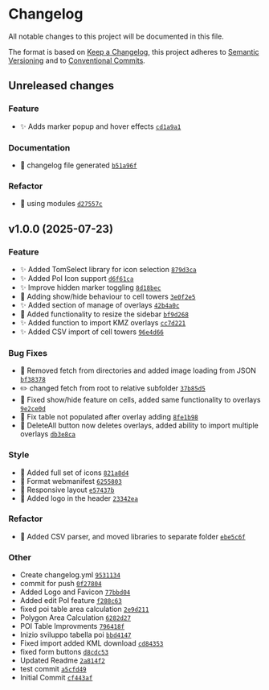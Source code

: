# Changelog

All notable changes to this project will be documented in this file.

The format is based on [Keep a Changelog](https://keepachangelog.com/en/1.0.0/), this project adheres to [Semantic Versioning](https://semver.org/spec/v2.0.0.html) and to [Conventional Commits](https://www.conventionalcommits.org/en/v1.0.0/).

## Unreleased changes

### Feature
- :sparkles: Adds marker popup and hover effects [`cd1a9a1`](https://github.com/walker93/CellMap/commit/cd1a9a1)

### Documentation
- :robot: changelog file generated [`b51a96f`](https://github.com/walker93/CellMap/commit/b51a96f)

### Refactor
- :rocket: using modules [`d27557c`](https://github.com/walker93/CellMap/commit/d27557c)

## v1.0.0 (2025-07-23)

### Feature
- :sparkles: Added TomSelect library for icon selection [`879d3ca`](https://github.com/walker93/CellMap/commit/879d3ca)
- :sparkles: Added PoI Icon support [`d6f61ca`](https://github.com/walker93/CellMap/commit/d6f61ca)
- :sparkles: Improve hidden marker toggling [`8d18bec`](https://github.com/walker93/CellMap/commit/8d18bec)
- :construction: Adding show/hide behaviour to cell towers [`3e0f2e5`](https://github.com/walker93/CellMap/commit/3e0f2e5)
- :sparkles: Added section of manage of overlays [`42b4a0c`](https://github.com/walker93/CellMap/commit/42b4a0c)
- :lipstick: Added functionality to resize the sidebar [`bf9d268`](https://github.com/walker93/CellMap/commit/bf9d268)
- :sparkles: Added function to import KMZ overlays [`cc7d221`](https://github.com/walker93/CellMap/commit/cc7d221)
- :sparkles: Added CSV import of cell towers [`96e4d66`](https://github.com/walker93/CellMap/commit/96e4d66)

### Bug Fixes
- :bug: Removed fetch from directories and added image loading from JSON [`bf38378`](https://github.com/walker93/CellMap/commit/bf38378)
- :pencil2: changed fetch from root to relative subfolder [`37b85d5`](https://github.com/walker93/CellMap/commit/37b85d5)
- :bug: Fixed show/hide feature on cells, added same functionality to overlays [`9e2ce0d`](https://github.com/walker93/CellMap/commit/9e2ce0d)
- :bug: Fix table not populated after overlay adding [`8fe1b98`](https://github.com/walker93/CellMap/commit/8fe1b98)
- :bug: DeleteAll button now deletes overlays, added ability to import multiple overlays [`db3e8ca`](https://github.com/walker93/CellMap/commit/db3e8ca)

### Style
- :lipstick: Added full set of icons [`821a8d4`](https://github.com/walker93/CellMap/commit/821a8d4)
- :art: Format webmanifest [`6255803`](https://github.com/walker93/CellMap/commit/6255803)
- :lipstick: Responsive layout [`e57437b`](https://github.com/walker93/CellMap/commit/e57437b)
- :lipstick: Added logo in the header [`23342ea`](https://github.com/walker93/CellMap/commit/23342ea)

### Refactor
- :hammer: Added CSV parser, and moved libraries to separate folder [`ebe5c6f`](https://github.com/walker93/CellMap/commit/ebe5c6f)

### Other
- Create changelog.yml [`9531134`](https://github.com/walker93/CellMap/commit/9531134)
- commit for push [`0f27804`](https://github.com/walker93/CellMap/commit/0f27804)
- Added Logo and Favicon [`77bbd04`](https://github.com/walker93/CellMap/commit/77bbd04)
- Added edit PoI feature [`f288c63`](https://github.com/walker93/CellMap/commit/f288c63)
- fixed poi table area calculation [`2e9d211`](https://github.com/walker93/CellMap/commit/2e9d211)
- Polygon Area Calculation [`6282d27`](https://github.com/walker93/CellMap/commit/6282d27)
- POI Table Improvments [`796418f`](https://github.com/walker93/CellMap/commit/796418f)
- Inizio sviluppo tabella poi [`bbd4147`](https://github.com/walker93/CellMap/commit/bbd4147)
- Fixed import added KML download [`cd84353`](https://github.com/walker93/CellMap/commit/cd84353)
- fixed form buttons [`d8cdc53`](https://github.com/walker93/CellMap/commit/d8cdc53)
- Updated Readme [`2a814f2`](https://github.com/walker93/CellMap/commit/2a814f2)
- test commit [`a5cfd49`](https://github.com/walker93/CellMap/commit/a5cfd49)
- Initial Commit [`cf443af`](https://github.com/walker93/CellMap/commit/cf443af)

